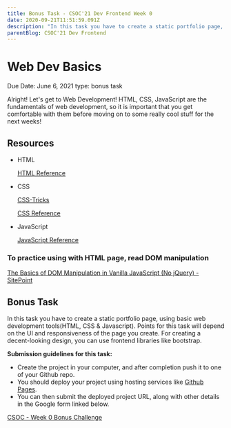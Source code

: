 ```yaml
---
title: Bonus Task - CSOC'21 Dev Frontend Week 0
date: 2020-09-21T11:51:59.091Z
description: "In this task you have to create a static portfolio page, using basic web development tools(HTML, CSS & Javascript)."
parentBlog: CSOC'21 Dev Frontend
---
```


# Web Dev Basics

Due Date: June 6, 2021
type: bonus task

Alright! Let's get to Web Development! HTML, CSS, JavaScript are the fundamentals of web development, so it is important that you get comfortable with them before moving on to some really cool stuff for the next weeks!

## Resources

- HTML

    [HTML Reference](https://htmlreference.io/)

- CSS

    [CSS-Tricks](https://css-tricks.com/)

    [CSS Reference](https://cssreference.io/)

- JavaScript

    [JavaScript Reference](https://www.w3schools.com/jsref/jsref_reference.asp)

### To practice using with HTML page, read DOM manipulation

[The Basics of DOM Manipulation in Vanilla JavaScript (No jQuery) - SitePoint](https://www.sitepoint.com/dom-manipulation-vanilla-javascript-no-jquery/)

## Bonus Task

In this task you have to create a static portfolio page, using basic web development tools(HTML, CSS & Javascript). Points for this task will depend on the UI and responsiveness of the page you create. For creating a decent-looking design, you can use frontend libraries like bootstrap.

**Submission guidelines for this task:**

- Create the project in your computer, and after completion push it to one of your Github repo.
- You should deploy your project using hosting services like [Github Pages](https://guides.github.com/features/pages/).
- You can then submit the deployed project URL, along with other details in the Google form linked below.

[CSOC - Week 0 Bonus Challenge](https://docs.google.com/forms/d/e/1FAIpQLSf0dDl6BZGTkUIHkiSjcv8frvMBZzhuJNV1VsDz57g43juINA/viewform)